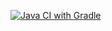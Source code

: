 [![Java CI with Gradle](https://github.com/AllaVyz/web-selenium/actions/workflows/gradle.yml/badge.svg)](https://github.com/AllaVyz/web-selenium/actions/workflows/gradle.yml)